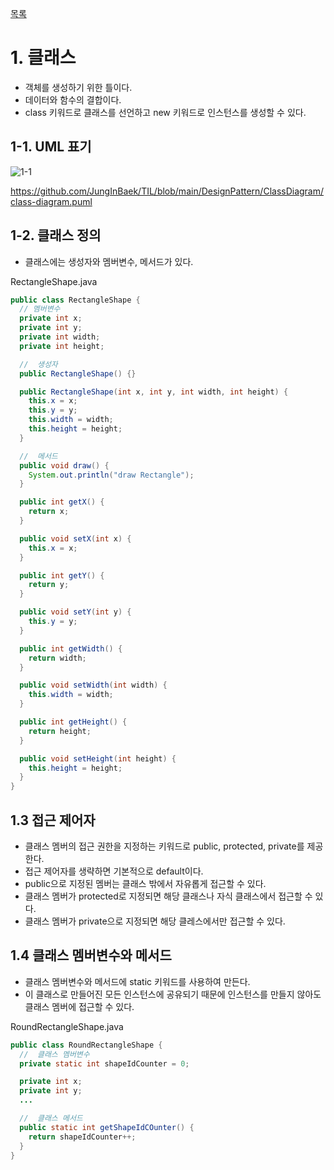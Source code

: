 [목록](https://github.com/JungInBaek/TIL/blob/main/README.md)

# 1. 클래스

- 객체를 생성하기 위한 틀이다.
- 데이터와 함수의 결합이다.
- class 키워드로 클래스를 선언하고 new 키워드로 인스턴스를 생성할 수 있다.

## 1-1. UML 표기
![1-1](http://www.plantuml.com/plantuml/proxy?src=https://raw.githubusercontent.com/JungInBaek/TIL/master/main/DesignPattern/ClassDiagram/class-diagram.puml)

https://github.com/JungInBaek/TIL/blob/main/DesignPattern/ClassDiagram/class-diagram.puml

## 1-2. 클래스 정의
  - 클래스에는 생성자와 멤버변수, 메서드가 있다.

RectangleShape.java  
``` java
public class RectangleShape {
  // 멤버변수
  private int x;
  private int y;
  private int width;
  private int height;

  //  생성자
  public RectangleShape() {}

  public RectangleShape(int x, int y, int width, int height) {
    this.x = x;
    this.y = y;
    this.width = width;
    this.height = height;
  }

  //  메서드
  public void draw() {
    System.out.println("draw Rectangle");
  }

  public int getX() {
    return x;
  }

  public void setX(int x) {
    this.x = x;
  }

  public int getY() {
    return y;
  }

  public void setY(int y) {
    this.y = y;
  }

  public int getWidth() {
    return width;
  }

  public void setWidth(int width) {
    this.width = width;
  }

  public int getHeight() {
    return height;
  }

  public void setHeight(int height) {
    this.height = height;
  }
}
```

## 1.3 접근 제어자
- 클래스 멤버의 접근 권한을 지정하는 키워드로 public, protected, private를 제공한다.
- 접근 제어자를 생략하면 기본적으로 default이다.
- public으로 지정된 멤버는 클래스 밖에서 자유롭게 접근할 수 있다.
- 클래스 멤버가 protected로 지정되면 해당 클래스나 자식 클래스에서 접근할 수 있다.
- 클래스 멤버가 private으로 지정되면 해당 클레스에서만 접근할 수 있다.

## 1.4 클래스 멤버변수와 메서드
- 클래스 멤버변수와 메서드에 static 키워드를 사용하여 만든다.
- 이 클래스로 만들어진 모든 인스턴스에 공유되기 때문에 인스턴스를 만들지 않아도 클래스 멤버에 접근할 수 있다.

RoundRectangleShape.java
``` java
public class RoundRectangleShape {
  //  클래스 멤버변수
  private static int shapeIdCounter = 0;

  private int x;
  private int y;
  ...

  //  클래스 메서드
  public static int getShapeIdCOunter() {
    return shapeIdCounter++;
  }
}
```